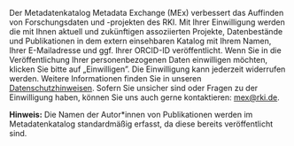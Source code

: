 Der Metadatenkatalog Metadata Exchange (MEx) verbessert das Auffinden von Forschungsdaten und -projekten des RKI. Mit Ihrer Einwilligung werden die mit Ihnen aktuell und zukünftigen assoziierten Projekte, Datenbestände und Publikationen in dem extern einsehbaren Katalog mit Ihrem Namen, Ihrer E-Mailadresse und ggf. Ihrer ORCID-ID veröffentlicht.
Wenn Sie in die Veröffentlichung Ihrer personenbezogenen Daten einwilligen möchten, klicken Sie bitte auf „Einwilligen”. Die Einwilligung kann jederzeit widerrufen werden.
Weitere Informationen finden Sie in unseren [Datenschutzhinweisen](https://confluence.rki.local/x/lx4NAw).
Sofern Sie unsicher sind oder Fragen zu der Einwilligung haben, können Sie uns auch gerne kontaktieren: [mex@rki.de](mailto:mex@rki.de).

**Hinweis:** Die Namen der Autor*innen von Publikationen werden im Metadatenkatalog standardmäßig erfasst, da diese bereits veröffentlicht sind.
